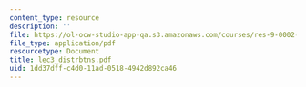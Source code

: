 ```yaml
---
content_type: resource
description: ''
file: https://ol-ocw-studio-app-qa.s3.amazonaws.com/courses/res-9-0002-statistics-and-visualization-for-data-analysis-and-inference-january-iap-2009/1dd37dffc4d011ad05184942d892ca46_lec3_distrbtns.pdf
file_type: application/pdf
resourcetype: Document
title: lec3_distrbtns.pdf
uid: 1dd37dff-c4d0-11ad-0518-4942d892ca46
---
```

